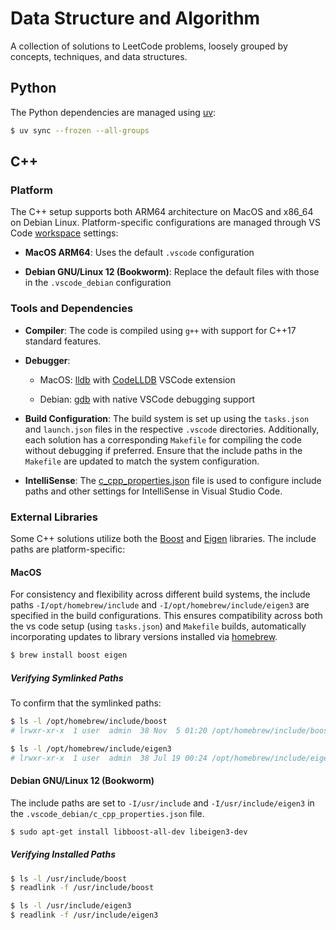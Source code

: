 # Data Structure and Algorithm

A collection of solutions to LeetCode problems, loosely grouped by concepts, techniques, and data structures.

## Python 

The Python dependencies are managed using [uv](https://docs.astral.sh/uv/):

```bash
$ uv sync --frozen --all-groups
```

## C++

### Platform

The C++ setup supports both ARM64 architecture on MacOS and x86_64 on Debian Linux. Platform-specific configurations are managed through VS Code [workspace](https://code.visualstudio.com/docs/editor/workspaces#_workspace-tasks-and-launch-configurations) settings:

- **MacOS ARM64**: Uses the default `.vscode` configuration

- **Debian GNU/Linux 12 (Bookworm)**: Replace the default files with those in the `.vscode_debian` configuration

### Tools and Dependencies
 
- **Compiler**: The code is compiled using `g++` with support for C++17 standard features.

- **Debugger**: 

  - MacOS: [lldb](https://lldb.llvm.org/) with [CodeLLDB](https://marketplace.visualstudio.com/items?itemName=vadimcn.vscode-lldb) VSCode extension

  - Debian: [gdb](https://sourceware.org/gdb/) with native VSCode debugging support

- **Build Configuration**: The build system is set up using the `tasks.json` and `launch.json` files in the respective `.vscode` directories. Additionally, each solution has a corresponding `Makefile` for compiling the code without debugging if preferred. Ensure that the include paths in the `Makefile` are updated to match the system configuration.

- **IntelliSense**: The [c_cpp_properties.json](https://code.visualstudio.com/docs/cpp/c-cpp-properties-schema-reference) file is used to configure include paths and other settings for IntelliSense in Visual Studio Code.

### External Libraries

Some C++ solutions utilize both the [Boost](https://www.boost.org/) and [Eigen](https://eigen.tuxfamily.org/index.php?title=Main_Page) libraries. The include paths are platform-specific:

#### MacOS

For consistency and flexibility across different build systems, the include paths `-I/opt/homebrew/include` and `-I/opt/homebrew/include/eigen3` are specified in the build configurations. This ensures compatibility across both the vs code setup (using `tasks.json`) and `Makefile` builds, automatically incorporating updates to library versions installed via [homebrew](https://brew.sh/).

```bash
$ brew install boost eigen
```

##### Verifying Symlinked Paths

To confirm that the symlinked paths:

```bash
$ ls -l /opt/homebrew/include/boost
# lrwxr-xr-x  1 user  admin  38 Nov  5 01:20 /opt/homebrew/include/boost -> ../Cellar/boost/1.86.0_2/include/boost

$ ls -l /opt/homebrew/include/eigen3
# lrwxr-xr-x  1 user  admin  38 Jul 19 00:24 /opt/homebrew/include/eigen3 -> ../Cellar/eigen/3.4.0_1/include/eigen3
```

#### Debian GNU/Linux 12 (Bookworm)

The include paths are set to `-I/usr/include` and `-I/usr/include/eigen3` in the `.vscode_debian/c_cpp_properties.json` file. 

```bash
$ sudo apt-get install libboost-all-dev libeigen3-dev
```

##### Verifying Installed Paths

```bash
$ ls -l /usr/include/boost
$ readlink -f /usr/include/boost

$ ls -l /usr/include/eigen3
$ readlink -f /usr/include/eigen3
```
